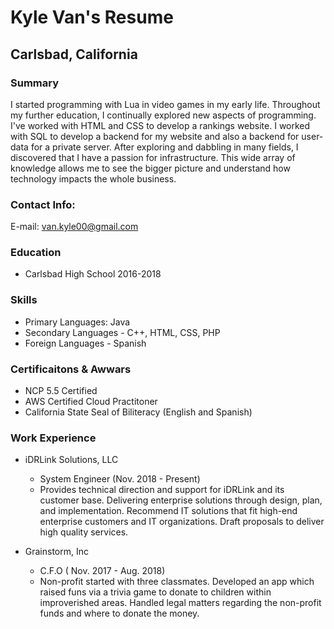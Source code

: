 # Kyle Van's Resume
## Carlsbad, California

### Summary

I started programming with Lua in video games in my early life. Throughout my further education, I continually explored new aspects of programming. I've worked with HTML and CSS to develop a rankings website. I worked with SQL to develop a backend for my website and also a backend for user-data for a private server. After exploring and dabbling in many fields, I discovered that I have a passion for infrastructure. This wide array of knowledge allows me to see the bigger picture and understand how technology impacts the whole business.


### Contact Info:
E-mail: van.kyle00@gmail.com

### Education
 - Carlsbad High School 2016-2018 

### Skills
- Primary Languages: Java
- Secondary Languages - C++, HTML, CSS, PHP
- Foreign Languages - Spanish

### Certificaitons & Awwars
- NCP 5.5 Certified
- AWS Certified Cloud Practitoner
- California State Seal of Biliteracy (English and Spanish)

### Work Experience
  + iDRLink Solutions, LLC
      - System Engineer (Nov. 2018 - Present)
      - Provides technical direction and support for iDRLink and its customer base. Delivering enterprise solutions through design, plan, and implementation. Recommend IT solutions that fit high-end enterprise customers and IT organizations. Draft proposals to deliver high quality services.
      
  + Grainstorm, Inc
      - C.F.O ( Nov. 2017 - Aug. 2018)
      - Non-profit started with three classmates. Developed an app which raised funs via a trivia game to donate to children within improverished areas. Handled legal matters regarding the non-profit funds and where to donate the money.
      





